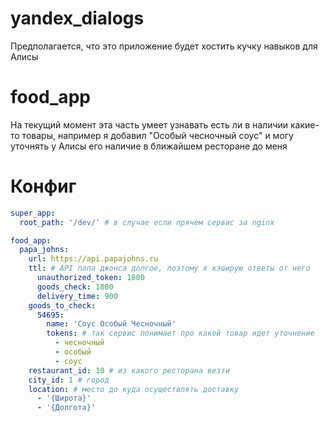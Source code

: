 # yandex_dialogs

Предполагается, что это приложение будет хостить кучку навыков для Алисы

# food_app
На текущий момент эта часть умеет узнавать есть ли в наличии какие-то товары, например я добавил "Особый чесночный соус" и могу уточнять у Алисы его наличие в ближайшем ресторане до меня 

# Конфиг

```yaml
super_app:
  root_path: '/dev/' # в случае если прячем сервис за nginx

food_app:
  papa_johns:
    url: https://api.papajohns.ru
    ttl: # API папа джонса долгое, поэтому я кэширую ответы от него
      unauthorized_token: 1800
      goods_check: 1800
      delivery_time: 900
    goods_to_check:
      54695:
        name: 'Соус Особый Чесночный'
        tokens: # так сервис понимает про какой товар идет уточнение
          - чесночный
          - особый
          - соус
    restaurant_id: 10 # из какого ресторана везти
    city_id: 1 # город
    location: # место до куда осуществлять доставку
      - '{Широта}'
      - '{Долгота}'
```
